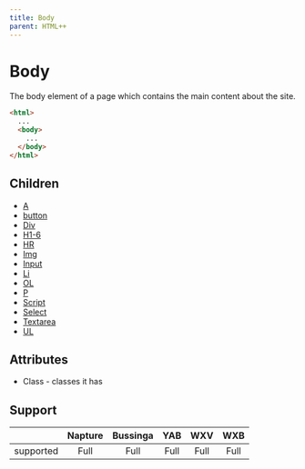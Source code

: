 ```yaml
---
title: Body
parent: HTML++
---
```

# Body

The body element of a page which contains the main content about the site.

```html
<html>
  ...
  <body>
    ...
  </body>
</html>
```

## Children

- [A](a.md)
- [button](button.md)
- [Div](div.md)
- [H1-6](h1-6.md)
- [HR](hr.md)
- [Img](img.md)
- [Input](input.md)
- [Li](li.md)
- [OL](ol.md)
- [P](p.md)
- [Script](script.md)
- [Select](select.md)
- [Textarea](textarea.md)
- [UL](ul.md)

## Attributes

- Class - classes it has

## Support

|           | Napture | Bussinga | YAB  | WXV  | WXB  |
| --------- | :-----: | :------: | :--: | :--: | :--: |
| supported | Full    | Full     | Full | Full | Full |
